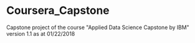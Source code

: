 # Coursera_Capstone
Capstone project of the course "Applied Data Science Capstone by IBM"
version 1.1 as at 01/22/2018
